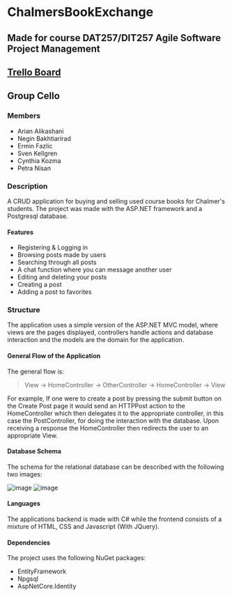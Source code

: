 # ChalmersBookExchange
## Made for course DAT257/DIT257 Agile Software Project Management
## [Trello Board](https://trello.com/b/dV6g5Xvv/cello)
## Group Cello

### Members
- Arian Alikashani
- Negin Bakhtiarirad
- Ermin Fazlic
- Sven Kellgren
- Cynthia Kozma
- Petra Nisan

### Description
A CRUD application for buying and selling used course books for Chalmer's students. The project was made with the ASP.NET framework and a Postgresql database.

#### Features
- Registering & Logging in
- Browsing posts made by users
- Searching through all posts
- A chat function where you can message another user
- Editing and deleting your posts
- Creating a post
- Adding a post to favorites

### Structure
The application uses a simple version of the ASP.NET MVC model, where views are the pages displayed, controllers handle actions and database interaction and the models are
the domain for the application.

#### General Flow of the Application
The general flow is:
> View -> HomeController -> OtherController -> HomeController -> View

For example, If one were to create a post by pressing the submit button on the Create Post page it would send an HTTPPost action to the HomeController which then delegates it to the appropriate controller, in this case the PostController, for doing the interaction with the database. Upon receiving a response the HomeController then redirects the user to an appropriate View.

#### Database Schema
The schema for the relational database can be described with the following two images:

![image](https://user-images.githubusercontent.com/78600091/137588519-dfed90e5-e9aa-4d4d-975d-edfaa116bf69.png)
![image](https://user-images.githubusercontent.com/78600091/137588541-a02e9335-09d1-47f9-a59c-675b3bf85f51.png)

#### Languages
The applications backend is made with C# while the frontend consists of a mixture of HTML, CSS and Javascript (With JQuery).

#### Dependencies
The project uses the following NuGet packages:
- EntityFramework
- Npgsql
- AspNetCore.Identity


